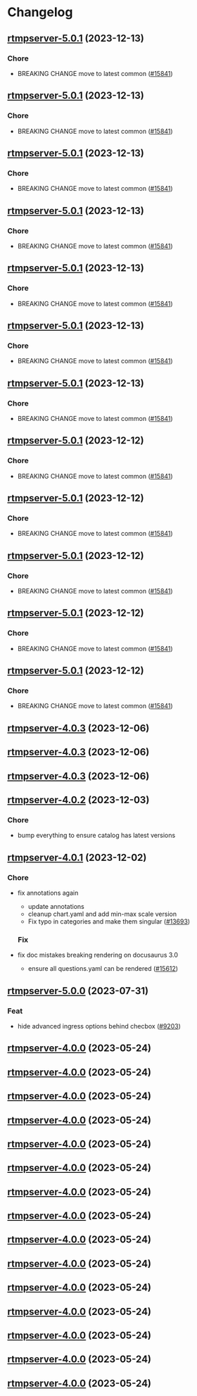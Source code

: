 # Changelog



## [rtmpserver-5.0.1](https://github.com/truecharts/charts/compare/rtmpserver-4.0.3...rtmpserver-5.0.1) (2023-12-13)

### Chore

- BREAKING CHANGE move to latest common ([#15841](https://github.com/truecharts/charts/issues/15841))
  
  


## [rtmpserver-5.0.1](https://github.com/truecharts/charts/compare/rtmpserver-4.0.3...rtmpserver-5.0.1) (2023-12-13)

### Chore

- BREAKING CHANGE move to latest common ([#15841](https://github.com/truecharts/charts/issues/15841))
  
  


## [rtmpserver-5.0.1](https://github.com/truecharts/charts/compare/rtmpserver-4.0.3...rtmpserver-5.0.1) (2023-12-13)

### Chore

- BREAKING CHANGE move to latest common ([#15841](https://github.com/truecharts/charts/issues/15841))
  
  


## [rtmpserver-5.0.1](https://github.com/truecharts/charts/compare/rtmpserver-4.0.3...rtmpserver-5.0.1) (2023-12-13)

### Chore

- BREAKING CHANGE move to latest common ([#15841](https://github.com/truecharts/charts/issues/15841))
  
  


## [rtmpserver-5.0.1](https://github.com/truecharts/charts/compare/rtmpserver-4.0.3...rtmpserver-5.0.1) (2023-12-13)

### Chore

- BREAKING CHANGE move to latest common ([#15841](https://github.com/truecharts/charts/issues/15841))
  
  


## [rtmpserver-5.0.1](https://github.com/truecharts/charts/compare/rtmpserver-4.0.3...rtmpserver-5.0.1) (2023-12-13)

### Chore

- BREAKING CHANGE move to latest common ([#15841](https://github.com/truecharts/charts/issues/15841))
  
  


## [rtmpserver-5.0.1](https://github.com/truecharts/charts/compare/rtmpserver-4.0.3...rtmpserver-5.0.1) (2023-12-13)

### Chore

- BREAKING CHANGE move to latest common ([#15841](https://github.com/truecharts/charts/issues/15841))
  
  


## [rtmpserver-5.0.1](https://github.com/truecharts/charts/compare/rtmpserver-4.0.3...rtmpserver-5.0.1) (2023-12-12)

### Chore

- BREAKING CHANGE move to latest common ([#15841](https://github.com/truecharts/charts/issues/15841))
  
  


## [rtmpserver-5.0.1](https://github.com/truecharts/charts/compare/rtmpserver-4.0.3...rtmpserver-5.0.1) (2023-12-12)

### Chore

- BREAKING CHANGE move to latest common ([#15841](https://github.com/truecharts/charts/issues/15841))
  
  


## [rtmpserver-5.0.1](https://github.com/truecharts/charts/compare/rtmpserver-4.0.3...rtmpserver-5.0.1) (2023-12-12)

### Chore

- BREAKING CHANGE move to latest common ([#15841](https://github.com/truecharts/charts/issues/15841))
  
  


## [rtmpserver-5.0.1](https://github.com/truecharts/charts/compare/rtmpserver-4.0.3...rtmpserver-5.0.1) (2023-12-12)

### Chore

- BREAKING CHANGE move to latest common ([#15841](https://github.com/truecharts/charts/issues/15841))
  
  


## [rtmpserver-5.0.1](https://github.com/truecharts/charts/compare/rtmpserver-4.0.3...rtmpserver-5.0.1) (2023-12-12)

### Chore

- BREAKING CHANGE move to latest common ([#15841](https://github.com/truecharts/charts/issues/15841))
  
  



## [rtmpserver-4.0.3](https://github.com/truecharts/charts/compare/rtmpserver-4.0.2...rtmpserver-4.0.3) (2023-12-06)




## [rtmpserver-4.0.3](https://github.com/truecharts/charts/compare/rtmpserver-4.0.2...rtmpserver-4.0.3) (2023-12-06)




## [rtmpserver-4.0.3](https://github.com/truecharts/charts/compare/rtmpserver-4.0.2...rtmpserver-4.0.3) (2023-12-06)




## [rtmpserver-4.0.2](https://github.com/truecharts/charts/compare/rtmpserver-4.0.1...rtmpserver-4.0.2) (2023-12-03)

### Chore

- bump everything to ensure catalog has latest versions
  
  


## [rtmpserver-4.0.1](https://github.com/truecharts/charts/compare/rtmpserver-5.0.0...rtmpserver-4.0.1) (2023-12-02)

### Chore

- fix annotations again
  - update annotations
  - cleanup chart.yaml and add min-max scale version
  - Fix typo in categories and make them singular ([#13693](https://github.com/truecharts/charts/issues/13693))
  
  ### Fix

- fix doc mistakes breaking rendering on docusaurus 3.0
  - ensure all questions.yaml can be rendered ([#15612](https://github.com/truecharts/charts/issues/15612))
  
  











## [rtmpserver-5.0.0](https://github.com/truecharts/charts/compare/rtmpserver-4.0.0...rtmpserver-5.0.0) (2023-07-31)

### Feat

- hide advanced ingress options behind checbox ([#9203](https://github.com/truecharts/charts/issues/9203))
  
  


## [rtmpserver-4.0.0](https://github.com/truecharts/charts/compare/rtmpserver-3.0.1...rtmpserver-4.0.0) (2023-05-24)




## [rtmpserver-4.0.0](https://github.com/truecharts/charts/compare/rtmpserver-3.0.1...rtmpserver-4.0.0) (2023-05-24)




## [rtmpserver-4.0.0](https://github.com/truecharts/charts/compare/rtmpserver-3.0.1...rtmpserver-4.0.0) (2023-05-24)




## [rtmpserver-4.0.0](https://github.com/truecharts/charts/compare/rtmpserver-3.0.1...rtmpserver-4.0.0) (2023-05-24)




## [rtmpserver-4.0.0](https://github.com/truecharts/charts/compare/rtmpserver-3.0.1...rtmpserver-4.0.0) (2023-05-24)




## [rtmpserver-4.0.0](https://github.com/truecharts/charts/compare/rtmpserver-3.0.1...rtmpserver-4.0.0) (2023-05-24)




## [rtmpserver-4.0.0](https://github.com/truecharts/charts/compare/rtmpserver-3.0.1...rtmpserver-4.0.0) (2023-05-24)




## [rtmpserver-4.0.0](https://github.com/truecharts/charts/compare/rtmpserver-3.0.1...rtmpserver-4.0.0) (2023-05-24)




## [rtmpserver-4.0.0](https://github.com/truecharts/charts/compare/rtmpserver-3.0.1...rtmpserver-4.0.0) (2023-05-24)




## [rtmpserver-4.0.0](https://github.com/truecharts/charts/compare/rtmpserver-3.0.1...rtmpserver-4.0.0) (2023-05-24)




## [rtmpserver-4.0.0](https://github.com/truecharts/charts/compare/rtmpserver-3.0.1...rtmpserver-4.0.0) (2023-05-24)




## [rtmpserver-4.0.0](https://github.com/truecharts/charts/compare/rtmpserver-3.0.1...rtmpserver-4.0.0) (2023-05-24)




## [rtmpserver-4.0.0](https://github.com/truecharts/charts/compare/rtmpserver-3.0.1...rtmpserver-4.0.0) (2023-05-24)




## [rtmpserver-4.0.0](https://github.com/truecharts/charts/compare/rtmpserver-3.0.1...rtmpserver-4.0.0) (2023-05-24)




## [rtmpserver-4.0.0](https://github.com/truecharts/charts/compare/rtmpserver-3.0.1...rtmpserver-4.0.0) (2023-05-24)

